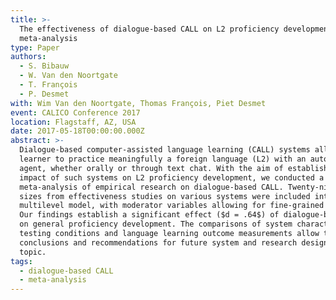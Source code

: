 ```yaml
---
title: >-
  The effectiveness of dialogue-based CALL on L2 proficiency development: a
  meta-analysis
type: Paper
authors:
  - S. Bibauw
  - W. Van den Noortgate
  - T. François
  - P. Desmet
with: Wim Van den Noortgate, Thomas François, Piet Desmet
event: CALICO Conference 2017
location: Flagstaff, AZ, USA
date: 2017-05-18T00:00:00.000Z
abstract: >-
  Dialogue-based computer-assisted language learning (CALL) systems allow a
  learner to practice meaningfully a foreign language (L2) with an automated
  agent, whether orally or through text chat. With the aim of establishing the
  impact of such systems on L2 proficiency development, we conducted a
  meta-analysis of empirical research on dialogue-based CALL. Twenty-nine effect
  sizes from effectiveness studies on various systems were included into a
  multilevel model, with moderator variables allowing for fine-grained analysis.
  Our findings establish a significant effect ($d = .64$) of dialogue-based CALL
  on general proficiency development. The comparisons of system characteristics,
  testing conditions and language learning outcome measurements allow to draw
  conclusions and recommendations for future system and research design on the
  topic.
tags:
  - dialogue-based CALL
  - meta-analysis
---
```

